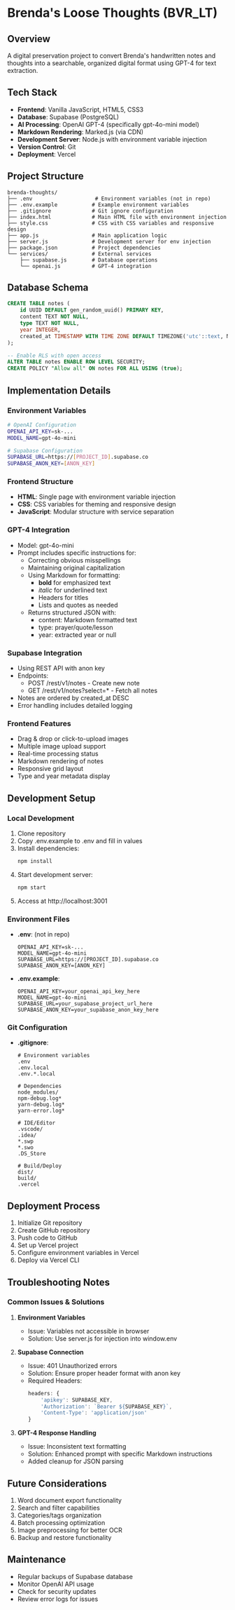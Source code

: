 # Brenda's Loose Thoughts (BVR_LT)

## Overview
A digital preservation project to convert Brenda's handwritten notes and thoughts into a searchable, organized digital format using GPT-4 for text extraction.

## Tech Stack
- **Frontend**: Vanilla JavaScript, HTML5, CSS3
- **Database**: Supabase (PostgreSQL)
- **AI Processing**: OpenAI GPT-4 (specifically gpt-4o-mini model)
- **Markdown Rendering**: Marked.js (via CDN)
- **Development Server**: Node.js with environment variable injection
- **Version Control**: Git
- **Deployment**: Vercel

## Project Structure
```
brenda-thoughts/
├── .env                    # Environment variables (not in repo)
├── .env.example           # Example environment variables
├── .gitignore             # Git ignore configuration
├── index.html             # Main HTML file with environment injection
├── style.css              # CSS with CSS variables and responsive design
├── app.js                 # Main application logic
├── server.js              # Development server for env injection
├── package.json           # Project dependencies
└── services/              # External services
    ├── supabase.js        # Database operations
    └── openai.js          # GPT-4 integration
```

## Database Schema
```sql
CREATE TABLE notes (
    id UUID DEFAULT gen_random_uuid() PRIMARY KEY,
    content TEXT NOT NULL,
    type TEXT NOT NULL,
    year INTEGER,
    created_at TIMESTAMP WITH TIME ZONE DEFAULT TIMEZONE('utc'::text, NOW()) NOT NULL
);

-- Enable RLS with open access
ALTER TABLE notes ENABLE ROW LEVEL SECURITY;
CREATE POLICY "Allow all" ON notes FOR ALL USING (true);
```

## Implementation Details

### Environment Variables
```bash
# OpenAI Configuration
OPENAI_API_KEY=sk-...
MODEL_NAME=gpt-4o-mini

# Supabase Configuration
SUPABASE_URL=https://[PROJECT_ID].supabase.co
SUPABASE_ANON_KEY=[ANON_KEY]
```

### Frontend Structure
- **HTML**: Single page with environment variable injection
- **CSS**: CSS variables for theming and responsive design
- **JavaScript**: Modular structure with service separation

### GPT-4 Integration
- Model: gpt-4o-mini
- Prompt includes specific instructions for:
  - Correcting obvious misspellings
  - Maintaining original capitalization
  - Using Markdown for formatting:
    - **bold** for emphasized text
    - _italic_ for underlined text
    - Headers for titles
    - Lists and quotes as needed
  - Returns structured JSON with:
    - content: Markdown formatted text
    - type: prayer/quote/lesson
    - year: extracted year or null

### Supabase Integration
- Using REST API with anon key
- Endpoints:
  - POST /rest/v1/notes - Create new note
  - GET /rest/v1/notes?select=* - Fetch all notes
- Notes are ordered by created_at DESC
- Error handling includes detailed logging

### Frontend Features
- Drag & drop or click-to-upload images
- Multiple image upload support
- Real-time processing status
- Markdown rendering of notes
- Responsive grid layout
- Type and year metadata display

## Development Setup

### Local Development
1. Clone repository
2. Copy .env.example to .env and fill in values
3. Install dependencies:
   ```bash
   npm install
   ```
4. Start development server:
   ```bash
   npm start
   ```
5. Access at http://localhost:3001

### Environment Files
- **.env**: (not in repo)
  ```
  OPENAI_API_KEY=sk-...
  MODEL_NAME=gpt-4o-mini
  SUPABASE_URL=https://[PROJECT_ID].supabase.co
  SUPABASE_ANON_KEY=[ANON_KEY]
  ```
- **.env.example**:
  ```
  OPENAI_API_KEY=your_openai_api_key_here
  MODEL_NAME=gpt-4o-mini
  SUPABASE_URL=your_supabase_project_url_here
  SUPABASE_ANON_KEY=your_supabase_anon_key_here
  ```

### Git Configuration
- **.gitignore**:
  ```
  # Environment variables
  .env
  .env.local
  .env.*.local

  # Dependencies
  node_modules/
  npm-debug.log*
  yarn-debug.log*
  yarn-error.log*

  # IDE/Editor
  .vscode/
  .idea/
  *.swp
  *.swo
  .DS_Store

  # Build/Deploy
  dist/
  build/
  .vercel
  ```

## Deployment Process
1. Initialize Git repository
2. Create GitHub repository
3. Push code to GitHub
4. Set up Vercel project
5. Configure environment variables in Vercel
6. Deploy via Vercel CLI

## Troubleshooting Notes

### Common Issues & Solutions
1. **Environment Variables**
   - Issue: Variables not accessible in browser
   - Solution: Use server.js for injection into window.env

2. **Supabase Connection**
   - Issue: 401 Unauthorized errors
   - Solution: Ensure proper header format with anon key
   - Required Headers:
     ```javascript
     headers: {
         'apikey': SUPABASE_KEY,
         'Authorization': `Bearer ${SUPABASE_KEY}`,
         'Content-Type': 'application/json'
     }
     ```

3. **GPT-4 Response Handling**
   - Issue: Inconsistent text formatting
   - Solution: Enhanced prompt with specific Markdown instructions
   - Added cleanup for JSON parsing

## Future Considerations
1. Word document export functionality
2. Search and filter capabilities
3. Categories/tags organization
4. Batch processing optimization
5. Image preprocessing for better OCR
6. Backup and restore functionality

## Maintenance
- Regular backups of Supabase database
- Monitor OpenAI API usage
- Check for security updates
- Review error logs for issues 